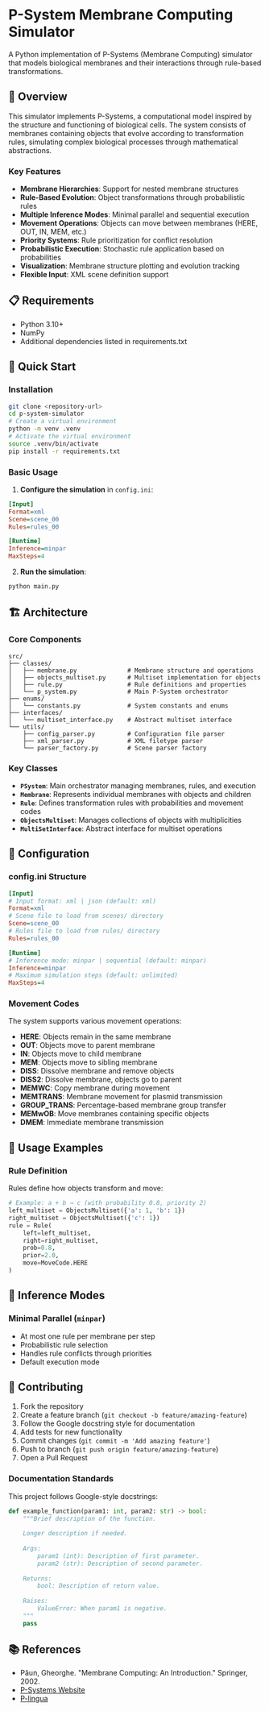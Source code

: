 # P-System Membrane Computing Simulator

A Python implementation of P-Systems (Membrane Computing) simulator that models biological membranes and their interactions through rule-based transformations.

## 🧬 Overview

This simulator implements P-Systems, a computational model inspired by the structure and functioning of biological cells. The system consists of membranes containing objects that evolve according to transformation rules, simulating complex biological processes through mathematical abstractions.

### Key Features

- **Membrane Hierarchies**: Support for nested membrane structures
- **Rule-Based Evolution**: Object transformations through probabilistic rules
- **Multiple Inference Modes**: Minimal parallel and sequential execution
- **Movement Operations**: Objects can move between membranes (HERE, OUT, IN, MEM, etc.)
- **Priority Systems**: Rule prioritization for conflict resolution
- **Probabilistic Execution**: Stochastic rule application based on probabilities
- **Visualization**: Membrane structure plotting and evolution tracking
- **Flexible Input**: XML scene definition support

## 📋 Requirements

- Python 3.10+
- NumPy
- Additional dependencies listed in requirements.txt

## 🚀 Quick Start

### Installation

```bash
git clone <repository-url>
cd p-system-simulator
# Create a virtual environment
python -m venv .venv
# Activate the virtual environment
source .venv/bin/activate
pip install -r requirements.txt
```

### Basic Usage

1. **Configure the simulation** in `config.ini`:
```ini
[Input]
Format=xml
Scene=scene_00
Rules=rules_00

[Runtime]
Inference=minpar
MaxSteps=4
```

2. **Run the simulation**:
```bash
python main.py
```

## 🏗️ Architecture

### Core Components

```
src/
├── classes/
│   ├── membrane.py              # Membrane structure and operations
│   ├── objects_multiset.py      # Multiset implementation for objects
│   ├── rule.py                  # Rule definitions and properties
│   └── p_system.py              # Main P-System orchestrator
├── enums/
│   └── constants.py             # System constants and enums
├── interfaces/
│   └── multiset_interface.py    # Abstract multiset interface  
└── utils/
    ├── config_parser.py         # Configuration file parser
    ├── xml_parser.py            # XML filetype parser
    └── parser_factory.py        # Scene parser factory
```

### Key Classes

- **`PSystem`**: Main orchestrator managing membranes, rules, and execution
- **`Membrane`**: Represents individual membranes with objects and children
- **`Rule`**: Defines transformation rules with probabilities and movement codes
- **`ObjectsMultiset`**: Manages collections of objects with multiplicities
- **`MultiSetInterface`**: Abstract interface for multiset operations

## 📖 Configuration

### config.ini Structure

```ini
[Input]
# Input format: xml | json (default: xml)
Format=xml
# Scene file to load from scenes/ directory
Scene=scene_00  
# Rules file to load from rules/ directory
Rules=rules_00

[Runtime]
# Inference mode: minpar | sequential (default: minpar)
Inference=minpar
# Maximum simulation steps (default: unlimited)
MaxSteps=4
```

### Movement Codes

The system supports various movement operations:

- **HERE**: Objects remain in the same membrane
- **OUT**: Objects move to parent membrane  
- **IN**: Objects move to child membrane
- **MEM**: Objects move to sibling membrane
- **DISS**: Dissolve membrane and remove objects
- **DISS2**: Dissolve membrane, objects go to parent
- **MEMWC**: Copy membrane during movement
- **MEMTRANS**: Membrane movement for plasmid transmission
- **GROUP_TRANS**: Percentage-based membrane group transfer
- **MEMwOB**: Move membranes containing specific objects
- **DMEM**: Immediate membrane transmission

## 🔧 Usage Examples


### Rule Definition

Rules define how objects transform and move:

```python
# Example: a + b → c (with probability 0.8, priority 2)
left_multiset = ObjectsMultiset({'a': 1, 'b': 1})
right_multiset = ObjectsMultiset({'c': 1})
rule = Rule(
    left=left_multiset,
    right=right_multiset, 
    prob=0.8,
    prior=2.0,
    move=MoveCode.HERE
)
```

## 🧪 Inference Modes

### Minimal Parallel (`minpar`)
- At most one rule per membrane per step
- Probabilistic rule selection
- Handles rule conflicts through priorities
- Default execution mode


## 🤝 Contributing

1. Fork the repository
2. Create a feature branch (`git checkout -b feature/amazing-feature`)
3. Follow the Google docstring style for documentation
4. Add tests for new functionality
5. Commit changes (`git commit -m 'Add amazing feature'`)
6. Push to branch (`git push origin feature/amazing-feature`)
7. Open a Pull Request

### Documentation Standards

This project follows Google-style docstrings:

```python
def example_function(param1: int, param2: str) -> bool:
    """Brief description of the function.
    
    Longer description if needed.
    
    Args:
        param1 (int): Description of first parameter.
        param2 (str): Description of second parameter.
        
    Returns:
        bool: Description of return value.
        
    Raises:
        ValueError: When param1 is negative.
    """
    pass
```

## 📚 References

- Păun, Gheorghe. "Membrane Computing: An Introduction." Springer, 2002.
- [P-Systems Website](http://ppage.psystems.eu/)
- [P-lingua](http://www.p-lingua.org/wiki/index.php/Main_Page)

